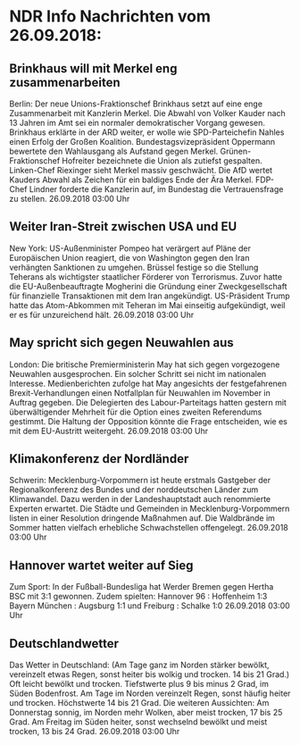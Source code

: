# NDR Info Nachrichten vom 26.09.2018:


## Brinkhaus will mit Merkel eng zusammenarbeiten
Berlin: Der neue Unions-Fraktionschef Brinkhaus setzt auf eine enge Zusammenarbeit mit Kanzlerin Merkel. Die Abwahl von Volker Kauder nach 13 Jahren im Amt sei ein normaler demokratischer Vorgang gewesen. Brinkhaus erklärte in der ARD weiter, er wolle wie SPD-Parteichefin Nahles einen Erfolg der Großen Koalition. Bundestagsvizepräsident Oppermann bewertete den Wahlausgang als Aufstand gegen Merkel. Grünen-Fraktionschef Hofreiter bezeichnete die Union als zutiefst gespalten. Linken-Chef Riexinger sieht Merkel massiv geschwächt. Die AfD wertet Kauders Abwahl als Zeichen für ein baldiges Ende der Ära Merkel. FDP-Chef Lindner forderte die Kanzlerin auf, im Bundestag die Vertrauensfrage zu stellen. 26.09.2018 03:00 Uhr 

## Weiter Iran-Streit zwischen USA und EU
New York: US-Außenminister Pompeo hat verärgert auf Pläne der Europäischen Union reagiert, die von Washington gegen den Iran verhängten Sanktionen zu umgehen. Brüssel festige so die Stellung Teherans als wichtigster staatlicher Förderer von Terrorismus. Zuvor hatte die EU-Außenbeauftragte Mogherini die Gründung einer Zweckgesellschaft für finanzielle Transaktionen mit dem Iran angekündigt. US-Präsident Trump hatte das Atom-Abkommen mit Teheran im Mai einseitig aufgekündigt, weil er es für unzureichend hält. 26.09.2018 03:00 Uhr 

## May spricht sich gegen Neuwahlen aus
London: Die britische Premierministerin May hat sich gegen vorgezogene Neuwahlen ausgesprochen. Ein solcher Schritt sei nicht im nationalen Interesse. Medienberichten zufolge hat May angesichts der festgefahrenen Brexit-Verhandlungen einen Notfallplan für Neuwahlen im November in Auftrag gegeben. Die Delegierten des Labour-Parteitags hatten gestern mit überwältigender Mehrheit für die Option eines zweiten Referendums gestimmt. Die Haltung der Opposition könnte die Frage entscheiden, wie es mit dem EU-Austritt weitergeht. 26.09.2018 03:00 Uhr 

## Klimakonferenz der Nordländer
Schwerin: Mecklenburg-Vorpommern ist heute erstmals Gastgeber der Regionalkonferenz des Bundes und der norddeutschen Länder zum Klimawandel. Dazu werden in der Landeshauptstadt auch renommierte Experten erwartet. Die Städte und Gemeinden in Mecklenburg-Vorpommern listen in einer Resolution dringende Maßnahmen auf. Die Waldbrände im Sommer hatten vielfach erhebliche Schwachstellen offengelegt. 26.09.2018 03:00 Uhr 

## Hannover wartet weiter auf Sieg
Zum Sport: In der Fußball-Bundesliga hat Werder Bremen gegen Hertha BSC mit 3:1 gewonnen. Zudem spielten: Hannover 96 : Hoffenheim               1:3 Bayern München : Augsburg 1:1
und Freiburg : Schalke				1:0 26.09.2018 03:00 Uhr 

## Deutschlandwetter
Das Wetter in Deutschland:
(Am Tage ganz im Norden stärker bewölkt, vereinzelt etwas Regen, sonst heiter bis wolkig und trocken. 14 bis 21 Grad.) Oft leicht bewölkt und trocken. Tiefstwerte plus 9 bis minus 2 Grad, im Süden Bodenfrost. Am Tage im Norden vereinzelt Regen, sonst häufig heiter und trocken. Höchstwerte 14 bis 21 Grad. Die weiteren Aussichten: Am Donnerstag sonnig, im Norden mehr Wolken, aber meist trocken, 17 bis 25 Grad. Am Freitag im Süden heiter, sonst wechselnd bewölkt und meist trocken, 13 bis 24 Grad. 26.09.2018 03:00 Uhr 
